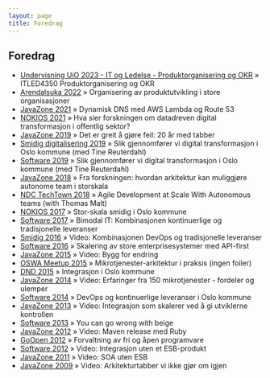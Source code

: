 ```yaml
---
layout: page
title: Foredrag
---
```

## Foredrag

- [Undervisning UiO 2023 - IT og Ledelse - Produktorganisering og OKR](https://www.slideshare.net/janhenrik2/20230323itledproduktorganiseringogokrpdf) » ITLED4350 Produktorganisering og OKR
- [Arendalsuka 2022](https://www.slideshare.net/janhenrik2/20220818-arendalsuka-organisering-av-produtviklingsteam-i-store-organisasjonerpdf) » Organisering av produktutvikling i store organisasjoner
- [JavaZone 2021](https://vimeo.com/677812664) » Dynamisk DNS med AWS Lambda og Route 53
- [NOKIOS 2021](https://www.youtube.com/watch?v=rCcilTtTxbc) » Hva sier forskningen om datadreven digital transformasjon i offentlig sektor?
- [JavaZone 2019](https://vimeo.com/362754811) » Det er greit å gjøre feil: 20 år med tabber
- [Smidig digitalisering 2019](https://vimeo.com/339704697) » Slik gjennomfører vi digital transformasjon i Oslo kommune (med Tine Reuterdahl)
- [Software 2019](https://event.dnd.no/software/sessions/slik-gjennomforer-vi-digital-transformasjon-i-oslo-kommune/) » Slik gjennomfører vi digital transformasjon i Oslo kommune (med Tine Reuterdahl)
- [JavaZone 2018](https://vimeo.com/289520157) » Fra forskningen: hvordan arkitektur kan muliggjøre autonome team i storskala
- [NDC TechTown 2018](https://www.youtube.com/watch?v=rCk0OcnLMlY) » Agile Development at Scale With Autonomous teams (with Thomas Malt)
- [NOKIOS 2017](https://www.slideshare.net/janhenrik2/nokios-2017-storskala-smidig) » Stor-skala smidig i Oslo kommune
- [Software 2017](https://event.dnd.no/software/sessions/bimodal-it-kombinasjonen-kontinuerlige-og-tradisjonelle-leveranser/) » Bimodal IT: Kombinasjonen kontinuerlige og tradisjonelle leveranser
- [Smidig 2016](https://vimeo.com/190175005) » Video: Kombinasjonen DevOps og tradisjonelle leveranser
- [Software 2016](http://www.slideshare.net/janhenrik2/skalering-av-store-enterprisesystmer-med-apifirst) » Skalering av store enterprisesystemer med API-first
- [JavaZone 2015](https://vimeo.com/138769064) » Video: Bygg for endring
- [OSWA Meetup 2015](http://www.meetup.com/Oslo-Software-Architecture/events/220440883/?showAttendance=true&showFullList=yes%2Cno#no) » Mikrotjenester-arki­­tektur i praksis (ingen foiler)
- [DND 2015](http://www.dataforeningen.no/integrasjon-i-oslo-kommune-loese-koblinger-og-fleksibilitet-gjennom-mikrotjenester-smidig-utvikling-og-devops-venteliste.5721638-134140.html) » Integrasjon i Oslo kommune
- [JavaZone 2014](http://vimeo.com/105777594) » Video: Erfaringer fra 150 mikrotjenester - fordeler og ulemper
- [Software 2014](http://sched.co/1cwkBPI) » DevOps og kontinuerlige leveranser i Oslo kommune
- [JavaZone 2013](http://vimeo.com/74415652) » Video: Integrasjon som skalerer ved å gi utviklerne kontrollen
- [Software 2013](#) » You can go wrong with beige
- [JavaZone 2012](http://vimeo.com/49381224) » Video: Maven release med Ruby
- [GoOpen 2012](#) » Forvaltning av fri og åpen programvare
- [Software 2012](http://www.youtube.com/watch?v=pMGJ_9yxlZA) » Video: Integrasjon uten et ESB-produkt
- [JavaZone 2011](http://vimeo.com/28759841) » Video: SOA uten ESB
- [JavaZone 2009](http://vimeo.com/46284670) » Video: Arkitekturtabber vi ikke gjør om igjen
